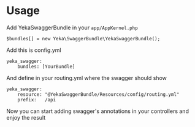 Usage
=====

Add YekaSwaggerBundle in your ```app/AppKernel.php```

```
$bundles[] = new Yeka\SwaggerBundle\YekaSwaggerBundle();
```

Add this is config.yml

```
yeka_swagger:
    bundles: [YourBundle]
```

And define in your routing.yml where the swagger should show

```
yeka_swagger:
    resource: "@YekaSwaggerBundle/Resources/config/routing.yml"
    prefix:   /api
```

Now you can start adding swagger's annotations in your controllers and enjoy the result